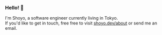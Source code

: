 ### Hello! 👋

I'm Shoyo, a software engineer currently living in Tokyo.  
If you'd like to get in touch, free free to visit [shoyo.dev/about](https://shoyo.dev/about) or send me an email.
